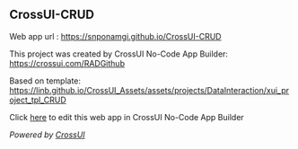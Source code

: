 ## CrossUI-CRUD
Web app url : https://snponamgi.github.io/CrossUI-CRUD

This project was created by CrossUI No-Code App Builder: https://crossui.com/RADGithub

Based on template: https://linb.github.io/CrossUI_Assets/assets/projects/DataInteraction/xui_project_tpl_CRUD

Click [here](https://crossui.com/RADGithub/#!from=github&owner=snponamgi&repo=CrossUI-CRUD) to edit this web app in CrossUI No-Code App Builder

<i>Powered by [CrossUI](https://crossui.com)</i>

